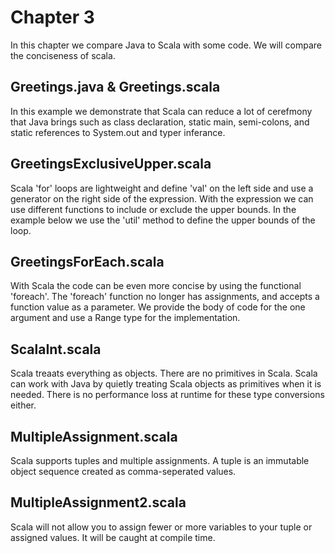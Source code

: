 # Chapter 3
In this chapter we compare Java to Scala with some code. We will compare the conciseness of scala. 

## Greetings.java & Greetings.scala
In this example we demonstrate that Scala can reduce a lot of cerefmony that Java brings such as class declaration, static main, semi-colons, and static references to System.out and typer inferance.

## GreetingsExclusiveUpper.scala
Scala 'for' loops are lightweight and define 'val' on the left side and use a generator on the right side of the expression. With the expression we can use different functions to include or exclude the upper bounds. In the example below we use the 'util' method to define the upper bounds of the loop.

## GreetingsForEach.scala
With Scala the code can be even more concise by using the functional 'foreach'. The 'foreach' function no longer has assignments, and accepts a function value as a parameter. We provide the body of code for the one argument and use a Range type for the implementation.

## ScalaInt.scala
Scala treaats everything as objects. There are no primitives in Scala. Scala can work with Java by quietly treating Scala objects as primitives when it is needed. There is no performance loss at runtime for these type conversions either.

## MultipleAssignment.scala
Scala supports tuples and multiple assignments. A tuple is an immutable object sequence created as comma-seperated values.

## MultipleAssignment2.scala
Scala will not allow you to assign fewer or more variables to your tuple or assigned values. It will be caught at compile time.
